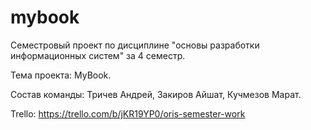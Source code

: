 # mybook
Семестровый проект по дисциплине "основы разработки информационных систем" за 4 семестр.

Тема проекта: MyBook.

Состав команды: Тричев Андрей, Закиров Айшат, Кучмезов Марат.

Trello: https://trello.com/b/jKR19YP0/oris-semester-work
